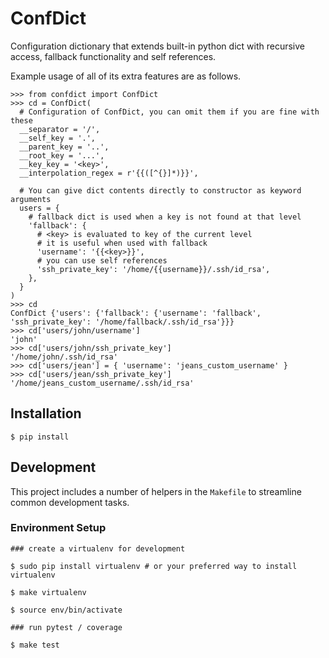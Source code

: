 # ConfDict

Configuration dictionary that extends built-in python dict with recursive access, fallback functionality and self references.

Example usage of all of its extra features are as follows.

```
>>> from confdict import ConfDict
>>> cd = ConfDict(
  # Configuration of ConfDict, you can omit them if you are fine with these
  __separator = '/',
  __self_key = '.',
  __parent_key = '..',
  __root_key = '...',
  __key_key = '<key>',
  __interpolation_regex = r'{{([^{}]*)}}',

  # You can give dict contents directly to constructor as keyword arguments
  users = {
    # fallback dict is used when a key is not found at that level
    'fallback': {
      # <key> is evaluated to key of the current level
      # it is useful when used with fallback
      'username': '{{<key>}}',
      # you can use self references
      'ssh_private_key': '/home/{{username}}/.ssh/id_rsa',
    },
  }
)
>>> cd
ConfDict {'users': {'fallback': {'username': 'fallback', 'ssh_private_key': '/home/fallback/.ssh/id_rsa'}}}
>>> cd['users/john/username']
'john'
>>> cd['users/john/ssh_private_key']
'/home/john/.ssh/id_rsa'
>>> cd['users/jean'] = { 'username': 'jeans_custom_username' }
>>> cd['users/jean/ssh_private_key']
'/home/jeans_custom_username/.ssh/id_rsa'
```


## Installation
```
$ pip install
```

## Development

This project includes a number of helpers in the `Makefile` to streamline common development tasks.

### Environment Setup

```
### create a virtualenv for development

$ sudo pip install virtualenv # or your preferred way to install virtualenv

$ make virtualenv

$ source env/bin/activate

### run pytest / coverage

$ make test
```
